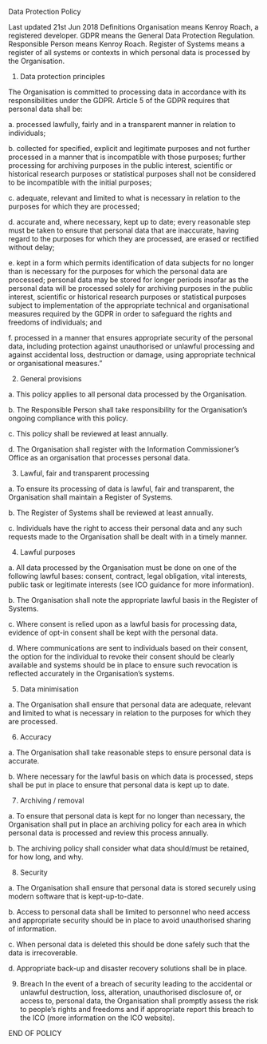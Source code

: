 Data Protection Policy
 
Last updated	21st Jun 2018
Definitions
Organisation	means Kenroy Roach, a registered developer.
GDPR	means the General Data Protection Regulation.
Responsible Person	means Kenroy Roach.
Register of Systems	means a register of all systems or contexts in which personal data is processed by the Organisation.

1. Data protection principles

The Organisation is committed to processing data in accordance with its responsibilities under the GDPR. 
Article 5 of the GDPR requires that personal data shall be:

a.	processed lawfully, fairly and in a transparent manner in relation to individuals;

b.	collected for specified, explicit and legitimate purposes and not further processed in a manner that is incompatible with those purposes; further processing for archiving purposes in the public interest, scientific or historical research purposes or statistical purposes shall not be considered to be incompatible with the initial purposes;

c.	adequate, relevant and limited to what is necessary in relation to the purposes for which they are processed;

d.	accurate and, where necessary, kept up to date; every reasonable step must be taken to ensure that personal data that are inaccurate, having regard to the purposes for which they are processed, are erased or rectified without delay;

e.	kept in a form which permits identification of data subjects for no longer than is necessary for the purposes for which the personal data are processed; personal data may be stored for longer periods insofar as the personal data will be processed solely for archiving purposes in the public interest, scientific or historical research purposes or statistical purposes subject to implementation of the appropriate technical and organisational measures required by the GDPR in order to safeguard the rights and freedoms of individuals; and

f.	processed in a manner that ensures appropriate security of the personal data, including protection against unauthorised or unlawful processing and against accidental loss, destruction or damage, using appropriate technical or organisational measures.”

2. General provisions

a.	This policy applies to all personal data processed by the Organisation. 

b.	The Responsible Person shall take responsibility for the Organisation’s ongoing compliance with this policy. 

c.	This policy shall be reviewed at least annually. 

d.	The Organisation shall register with the Information Commissioner’s Office as an organisation that processes personal data. 

3. Lawful, fair and transparent processing 

a.	To ensure its processing of data is lawful, fair and transparent, the Organisation shall maintain a Register of Systems. 

b.	The Register of Systems shall be reviewed at least annually. 

c.	Individuals have the right to access their personal data and any such requests made to the Organisation shall be dealt with in a timely manner. 

4. Lawful purposes

a.	All data processed by the Organisation must be done on one of the following lawful bases: consent, contract, legal obligation, vital interests, public task or legitimate interests (see ICO guidance for more information). 

b.	The Organisation shall note the appropriate lawful basis in the Register of Systems.

c.	Where consent is relied upon as a lawful basis for processing data, evidence of opt-in  consent shall be kept with the personal data. 

d.	Where communications are sent to individuals based on their consent, the option for the individual to revoke their consent should be clearly available and systems should be in place to ensure such revocation is reflected accurately in the Organisation’s systems.  

5. Data minimisation

a.	The Organisation shall ensure that personal data are adequate, relevant and limited to what is necessary in relation to the purposes for which they are processed. 

6. Accuracy

a.	The Organisation shall take reasonable steps to ensure personal data is accurate. 

b.	Where necessary for the lawful basis on which data is processed, steps shall be put in place to ensure that personal data is kept up to date. 

7. Archiving / removal

a.	To ensure that personal data is kept for no longer than necessary, the Organisation shall put in place an archiving policy for each area in which personal data is processed and review this process annually. 

b.	The archiving policy shall consider what data should/must be retained, for how long, and why. 

8. Security

a.	The Organisation shall ensure that personal data is stored securely using modern software that is kept-up-to-date.  

b.	Access to personal data shall be limited to personnel who need access and appropriate security should be in place to avoid unauthorised sharing of information. 

c.	When personal data is deleted this should be done safely such that the data is irrecoverable. 

d.	Appropriate back-up and disaster recovery solutions shall be in place. 

9. Breach
In the event of a breach of security leading to the accidental or unlawful destruction, loss, alteration, unauthorised disclosure of, or access to, personal data, the Organisation shall promptly assess the risk to people’s rights and freedoms and if appropriate report this breach to the ICO (more information on the ICO website). 

END OF POLICY
